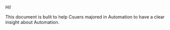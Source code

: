 Hi! 

This document is bulit to help Csuers majored in Automation to have a clear insight about Automation. 

